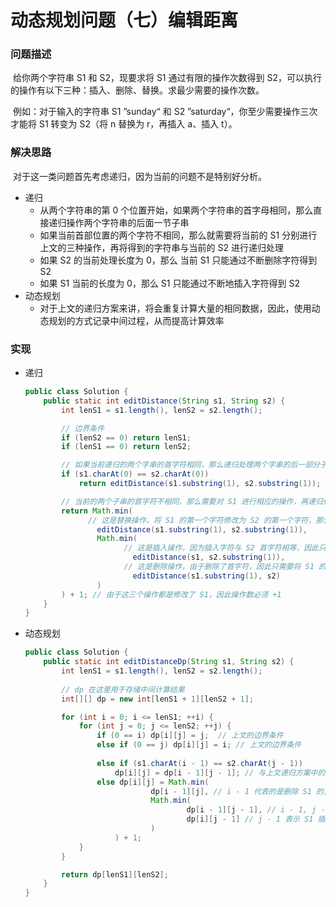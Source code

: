 # 动态规划问题（七）编辑距离

### 问题描述

​	给你两个字符串 S1 和 S2，现要求将 S1 通过有限的操作次数得到 S2，可以执行的操作有以下三种：插入、删除、替换。求最少需要的操作次数。

​	例如：对于输入的字符串 S1 ”sunday“ 和 S2 ”saturday“，你至少需要操作三次才能将 S1 转变为 S2（将 n 替换为 r，再插入 a、插入 t）。

### 解决思路

​	对于这一类问题首先考虑递归，因为当前的问题不是特别好分析。

- 递归
  - 从两个字符串的第 0 个位置开始，如果两个字符串的首字母相同，那么直接递归操作两个字符串的后面一节子串
  - 如果当前首部位置的两个字符不相同，那么就需要将当前的 S1 分别进行上文的三种操作，再将得到的字符串与当前的 S2 进行递归处理
  - 如果 S2 的当前处理长度为 0，那么 当前 S1 只能通过不断删除字符得到 S2
  - 如果 S1 当前的长度为 0，那么 S1 只能通过不断地插入字符得到 S2
- 动态规划
  - 对于上文的递归方案来讲，将会重复计算大量的相同数据，因此，使用动态规划的方式记录中间过程，从而提高计算效率

### 实现

- 递归

  ```java
  public class Solution {
      public static int editDistance(String s1, String s2) {
          int lenS1 = s1.length(), lenS2 = s2.length();
  
          // 边界条件
          if (lenS2 == 0) return lenS1;
          if (lenS1 == 0) return lenS2;
  
          // 如果当前递归的两个字串的首字符相同，那么递归处理两个字串的后一部分子串
          if (s1.charAt(0) == s2.charAt(0))
              return editDistance(s1.substring(1), s2.substring(1));
  
          // 当前的两个子串的首字符不相同，那么需要对 S1 进行相应的操作，再递归处理
          return Math.min(
  	            // 这是替换操作，将 S1 的第一个字符修改为 S2 的第一个字符，那么就只要递归操作两个子串后面的部分了
                  editDistance(s1.substring(1), s2.substring(1)), 
                  Math.min(
                      	// 这是插入操作，因为插入字符与 S2 首字符相等，因此只需要把 S1 与 S2 的后面部分进行递归操作即可
                          editDistance(s1, s2.substring(1)),
                      	// 这是删除操作，由于删除了首字符，因此只需要将 S1 的后面部分与 S2 进行递归处理
                          editDistance(s1.substring(1), s2)
                  )
          ) + 1; // 由于这三个操作都是修改了 S1，因此操作数必须 +1
      }
  }
  ```

- 动态规划

  ```java
  public class Solution {
      public static int editDistanceDp(String s1, String s2) {
          int lenS1 = s1.length(), lenS2 = s2.length();
          
          // dp 在这里用于存储中间计算结果
          int[][] dp = new int[lenS1 + 1][lenS2 + 1];
  
          for (int i = 0; i <= lenS1; ++i) {
              for (int j = 0; j <= lenS2; ++j) {
                  if (0 == i) dp[i][j] = j;  // 上文的边界条件
                  else if (0 == j) dp[i][j] = i; // 上文的边界条件
                  
                  else if (s1.charAt(i - 1) == s2.charAt(j - 1)) 
                      dp[i][j] = dp[i - 1][j - 1]; // 与上文递归方案中的对应
                  else dp[i][j] = Math.min(
                              dp[i - 1][j], // i - 1 代表的是删除 S1 的首字符后的处理结果
                              Math.min(
                                      dp[i - 1][j - 1], // i - 1, j - 1 表示的是替换操作
                                      dp[i][j - 1] // j - 1 表示 S1 插入了 S2 的首字符，因此它的处理长度不变
                              )
                      ) + 1;
              }
          }
  
          return dp[lenS1][lenS2];
      }
  }
  ```

  